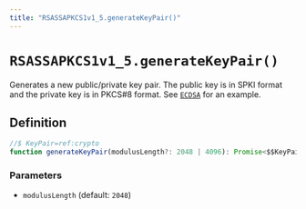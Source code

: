 ```yaml
---
title: "RSASSAPKCS1v1_5.generateKeyPair()"
---
```


# `RSASSAPKCS1v1_5.generateKeyPair()`

Generates a new public/private key pair. The public key is in SPKI format and the private key is in PKCS#8 format. See [`ECDSA`](/reference/crypto/ECDSA) for an example.

## Definition

```ts
//$ KeyPair=ref:crypto
function generateKeyPair(modulusLength?: 2048 | 4096): Promise<$$KeyPair>;
```

### Parameters

- `modulusLength` (default: `2048`)

